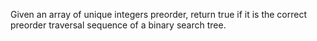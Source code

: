 Given an array of unique integers preorder, return true if it is the correct preorder traversal sequence of a binary search tree.
